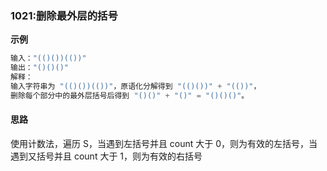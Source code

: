 ### 1021:删除最外层的括号

**示例**

```javascript
输入："(()())(())"
输出："()()()"
解释：
输入字符串为 "(()())(())"，原语化分解得到 "(()())" + "(())"，
删除每个部分中的最外层括号后得到 "()()" + "()" = "()()()"。
```

#### 思路

使用计数法，遍历 S，当遇到左括号并且 count 大于 0，则为有效的左括号，当遇到又括号并且 count 大于 1，则为有效的右括号
